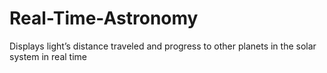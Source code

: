 # Real-Time-Astronomy
Displays light’s distance traveled and progress to other planets in the solar system in real time

